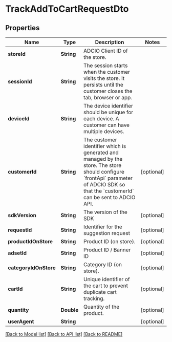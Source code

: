# TrackAddToCartRequestDto

## Properties
Name | Type | Description | Notes
------------ | ------------- | ------------- | -------------
**storeId** | **String** | ADCIO Client ID of the store. | 
**sessionId** | **String** | The session starts when the customer visits the store. It persists until the customer closes the tab, browser or app. | 
**deviceId** | **String** | The device identifier should be unique for each device. A customer can have multiple devices. | 
**customerId** | **String** | The customer identifier which is generated and managed by the store. The store should configure &#x60;frontApi&#x60; parameter of ADCIO SDK so that the &#x60;customerId&#x60; can be sent to ADCIO API. | [optional] 
**sdkVersion** | **String** | The version of the SDK | [optional] 
**requestId** | **String** | Identifier for the suggestion request | [optional] 
**productIdOnStore** | **String** | Product ID (on store). | [optional] 
**adsetId** | **String** | Product ID / Banner ID | [optional] 
**categoryIdOnStore** | **String** | Category ID (on store). | [optional] 
**cartId** | **String** | Unique identifier of the cart to prevent duplicate cart tracking. | [optional] 
**quantity** | **Double** | Quantity of the product. | [optional] 
**userAgent** | **String** |  | [optional] 

[[Back to Model list]](../README.md#documentation-for-models) [[Back to API list]](../README.md#documentation-for-api-endpoints) [[Back to README]](../README.md)


